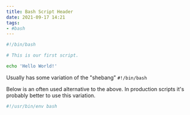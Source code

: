 ```yaml
---
title: Bash Script Header
date: 2021-09-17 14:21
tags:
- #bash
---
```


```bash
#!/bin/bash

# This is our first script.

echo 'Hello World!'
```

Usually has some variation of the "shebang" `#!/bin/bash`

Below is an often used alternative to the above. In production scripts it's
probably better to use this variation.

```bash
#!/usr/bin/env bash
```
